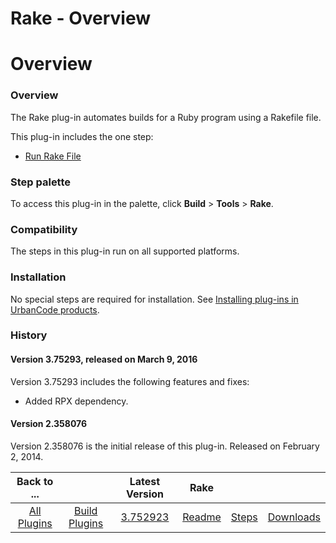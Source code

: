
Rake - Overview
===============

# Overview



### Overview




 


The Rake plug-in automates builds for a Ruby program using a Rakefile file.


This plug-in includes the one step:


* [Run Rake File](#rake)



### Step palette


To access this plug-in in the palette, click **Build** > **Tools** > **Rake**.


### Compatibility


The steps in this plug-in run on all supported platforms.


### Installation


No special steps are required for installation. See [Installing plug-ins in UrbanCode products](https://www.urbancode.com/resource/installing-plug-ins-in-urbancode-products/ "Installing plug-ins in UrbanCode products").


### History


#### Version 3.75293, released on March 9, 2016


Version 3.75293 includes the following features and fixes:


* Added RPX dependency.


#### Version 2.358076


Version 2.358076 is the initial release of this plug-in. Released on February 2, 2014.




|Back to ...||Latest Version|Rake |||
| :---: | :---: | :---: | :---: | :---: | :---: |
|[All Plugins](../../index.md)|[Build Plugins](../README.md)|[3.752923](https://raw.githubusercontent.com/UrbanCode/IBM-UCB-PLUGINS/main/files/Rake/Rake-3.752923.zip)|[Readme](README.md)|[Steps](steps.md)|[Downloads](downloads.md)|
